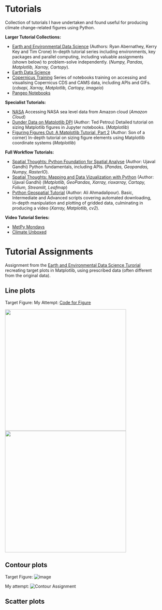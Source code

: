 # Tutorials

Collection of tutorials I have undertaken and found useful for producing climate change-related figures using Python.

**Larger Tutorial Collections:**
- [Earth and Environmental Data Science](https://earth-env-data-science.github.io/intro.html) (Authors: Ryan Abernathey, Kerry Key and Tim Crone) In-depth tutorial series including environments, key packages and parallel computing, including valuable assignments (shown below) to problem-solve independently. (*Numpy, Pandas, Matplotlib, Xarray, Cartopy*).
- [Earth Data Science](https://www.earthdatascience.org/)
- [Copernicus Training](https://github.com/ecmwf-projects/copernicus-training) Series of notebooks training on accessing and visualising Copernicus CDS and CAMS data, including APIs and GIFs. (*cdsapi, Xarray, Matplotlib, Cartopy, imageio*)
- [Pangeo Notebooks](http://gallery.pangeo.io/index.html)

**Specialist Tutorials:**

- [NASA](https://github.com/podaac/the-coding-club/blob/main/notebooks/Earthdata_webinar_20220727.ipynb) Accessing NASA sea level data from Amazon cloud (*Amazon Cloud*)
- [Dunder Data on Matplotlib DPI](https://medium.com/dunder-data/why-matplotlib-figure-inches-dont-match-your-screen-inches-and-how-to-fix-it-993fa0417dba) (Author: Ted Petrou) Detailed tutorial on sizing Matplotlib figures in Jupyter notebooks. (*Matplotlib*)
- [Figuring Figures Out: A Matplotlib Tutorial, Part 2](https://www.sonofacorner.com/figuring-figures-out/) (Author: Son of a corner) In-depth tutorial on sizing figure elements using Matplotlib coordinate systems (*Matplotlib*)

**Full Workflow Tutorials:**
- [Spatial Thoughts: Python Foundation for Spatial Analyse](https://courses.spatialthoughts.com/python-foundation.html) (Author: Ujaval Gandhi) Python fundamentals, including APIs. (*Pandas, Geopandas, Numpy, RasterIO*).
- [Spatial Thoughts: Mapping and Data Vizualization with Python](https://courses.spatialthoughts.com/python-dataviz.html) (Author: Ujaval Gandhi) (*Matplotlib, GeoPandas, Xarray, rioxarray, Cartopy, Folium, Streamlit, Leafmap*)
- [Python Geospatial Tutorial](https://colab.research.google.com/drive/1B7gFBSr0eoZ5IbsA0lY8q3XL8n-3BOn4#scrollTo=sOFhBVx_fQcY) (Author: Ali Ahmadalipour). Basic, Intermediate and Advanced scripts covering automated downloading, in-depth manipulation and plotting of gridded data, culminating in producing a video (*Xarray, Matplotlib, cv2*). 

**Video Tutorial Series:**
- [MetPy Mondays](https://www.youtube.com/playlist?list=PLQut5OXpV-0ir4IdllSt1iEZKTwFBa7kO)
- [Climate Unboxed](https://www.youtube.com/channel/UC94xkaJn1NkxR4trAfVArbg)

# Tutorial Assignments

Assignment from the [Earth and Environmental Data Science Turorial](https://earth-env-data-science.github.io/assignments/more_matplotlib.html) recreating target plots in Matplotlib, using prescribed data (often different from the original data).

## Line plots

Target Figure:           My Attempt:       [Code for Figure](https://github.com/danhooke/tutorials/blob/main/Matplotlib%20Assignments.ipynb)

<img src="https://user-images.githubusercontent.com/44374383/183218089-58e62581-8ef0-458c-8dba-b25565fca5df.png" width="400" />                                     <img src="https://user-images.githubusercontent.com/44374383/183218167-96ba7e88-43f0-4035-a5c2-08a2055b56a1.png" width="400" />



## Contour plots

Target Figure:
![image](https://user-images.githubusercontent.com/44374383/182443773-0c7b05b0-d361-4b3f-b5e2-c285efe9be1a.png)

My attempt:
![Contour Assignment](https://user-images.githubusercontent.com/44374383/182443702-2d0d1500-8b36-4bd2-ab47-a0773a72e534.png)

## Scatter plots





